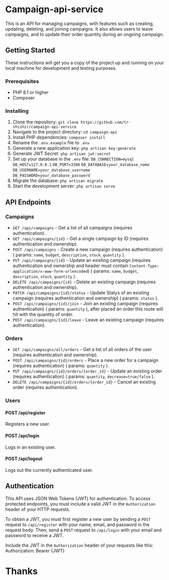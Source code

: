 # Campaign-api-service

This is an API for managing campaigns, with features such as creating, updating, deleting, and joining campaigns. It also allows users to leave campaigns, and to update their order quantity during an ongoing campaign.

## Getting Started

These instructions will get you a copy of the project up and running on your local machine for development and testing purposes.

### Prerequisites

- PHP 8.1 or higher
- Composer

### Installing

1. Clone the repository: `git clone https://github.com/tr-shishir/campaign-api-service`
2. Navigate to the project directory: ```cd campaign-api```
3. Install PHP dependencies: ```composer install```
4. Rename the `.env.example` file to `.env`
5. Generate a new application key: `php artisan key:generate`
6. Generate JWT Secret: `php artisan jwt:secret`
7. Set up your database in the `.env` file: `DB_CONNECTION=mysql` `DB_HOST=127.0.0.1` `DB_PORT=3306` `DB_DATABASE=your_database_name` `DB_USERNAME=your_database_username` `DB_PASSWORD=your_database_password` 
8. Migrate the database: `php artisan migrate`
9. Start the development server: `php artisan serve`


## API Endpoints

### Campaigns

- `GET /api/campaigns` - Get a list of all campaigns (requires authentication).
- `GET /api/campaigns/{id}` - Get a single campaign by ID (requires authentication and ownership).
- `POST /api/campaigns` - Create a new campaign (requires authentication) ( params: `name`, `budget`, `description`, `stock_quantity` ).
- `PUT /api/campaigns/{id}` - Update an existing campaign (requires authentication and ownership and header must contain `Content-Type: application/x-www-form-urlencoded`) ( params: `name`, `budget`, `description`, `stock_quantity` ).
- `DELETE /api/campaigns/{id}` - Delete an existing campaign (requires authentication and ownership).
- `PATCH /api/campaigns/{id}/status` - Update Statys of an existing campaign (requires authentication and ownership) ( params: `status` ).
- `POST /api/campaigns/{id}/join` - Join an existing campaign (requires authentication) ( params: `quantity` ), after placed an order this route will hit with the quantity of order.
- `POST /api/campaigns/{id}/leave` - Leave an existing campaign (requires authentication).

### Orders

- `GET /api/campaigns/all/orders` - Get a list of all orders of the user (requires authentication and ownership).
- `POST /api/campaigns/{id}/orders` - Place a new order for a campaign (requires authentication) ( params: `quantity` ).
- `PUT /api/campaigns/{id}/orders/{order_id}` - Update an existing order (requires authentication) ( params: `quantity`, `decrease=true/false` ).
- `DELETE /api/campaigns/{id}/orders/{order_id}` - Cancel an existing order (requires authentication).

### Users

#### POST /api/register

Registers a new user.

#### POST /api/login

Logs in an existing user.

#### POST /api/logout

Logs out the currently authenticated user.

## Authentication

This API uses JSON Web Tokens (JWT) for authentication. To access protected endpoints, you must include a valid JWT in the `Authorization` header of your HTTP requests. 

To obtain a JWT, you must first register a new user by sending a `POST` request to `/api/register` with your name, email, and password in the request body. Then, send a `POST` request to `/api/login` with your email and password to receive a JWT. 

Include the JWT in the `Authorization` header of your requests like this: Authorization: Bearer {JWT}

# Thanks
